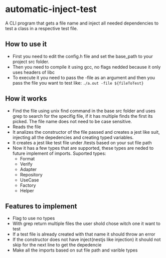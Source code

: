 # automatic-inject-test
A CLI program that gets a file name and inject all needed dependencies to test a class in a respective test file.

## How to use it
  - First you need to edit the config.h file and set the base_path to your project src folder.
  - Then you need to compile it using gcc, no flags nedded because it only uses headers of libc
  - To execute it you need to pass the -file as an argument and then you pass the file you want to test like: `./a.out -file ${fileToTest}`

## How it works
  - Find the file using unix find command in the base src folder and uses grep to search for the specifig file, if it has multiple finds the first its picked. The file name does not need to be case sensitive.
  - Reads the file 
  - It analizes the constructor of the file passed and creates a jest like suit, injecting all the depedencies and creating typed variables.
  - It creates a jest like test file under /tests based on your sut file path 
  - Now it has a few types that are supported, these types are neded to future implement of imports. Suported types:
    - Format
    - Verify
    - Adapter
    - Repository
    - UseCase
    - Factory
    - Helper 

## Features to implement
  - Flag to use no types
  - With grep return multiple files the user shold chose witch one it want to test
  - If a test file is already created with that name it should throw an error
  - If the constructor does not have inject(nestjs like injection) it should not skip for the next line to get the depedencie
  - Make all the imports based on sut file path and varible types
  
   
 
